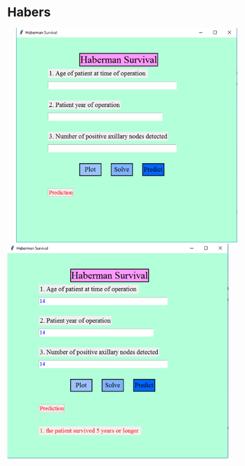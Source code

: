 # Habers
<div class="gallery" style="float:left">
    <img src="Images/example_1.png" hspace="20">
    <img src="Images/example_2.png">
</div>  
</body>
